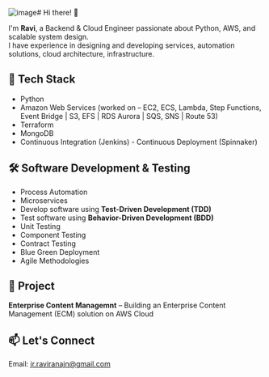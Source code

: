 ![image](https://github.com/user-attachments/assets/b14368b9-b228-4bdf-836c-cfc039b2549e)# Hi there! 👋  

I'm **Ravi**, a Backend & Cloud Engineer passionate about Python, AWS, and scalable system design.  
I have experience in designing and developing services, automation solutions, cloud architecture, infrastructure.

## 🚀 Tech Stack  
- Python  
- Amazon Web Services (worked on – EC2, ECS, Lambda, Step Functions, Event Bridge | S3, EFS | RDS Aurora | SQS, SNS | Route 53)
- Terraform  
- MongoDB
- Continuous Integration (Jenkins) - Continuous Deployment (Spinnaker)

## 🛠 Software Development & Testing  
- Process Automation
- Microservices
- Develop software using **Test-Driven Development (TDD)**  
- Test software using **Behavior-Driven Development (BDD)**
- Unit Testing  
- Component Testing  
- Contract Testing
- Blue Green Deployment
- Agile Methodologies

## 📌 Project  
**Enterprise Content Managemnt** – Building an Enterprise Content Management (ECM) solution on AWS Cloud  

## 📫 Let's Connect  
Email: jr.raviranajn@gmail.com
